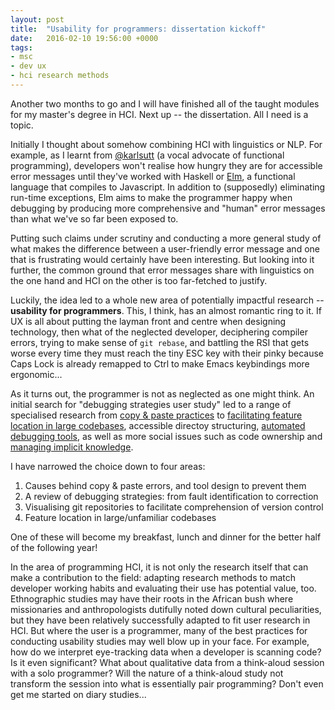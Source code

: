```yaml
---
layout: post
title:  "Usability for programmers: dissertation kickoff"
date:   2016-02-10 19:56:00 +0000
tags: 
- msc
- dev ux
- hci research methods
---
```


Another two months to go and I will have finished all of the taught modules
for my master's degree in HCI. Next up -- the dissertation. All I need is a
topic.

Initially I thought about somehow combining HCI with linguistics or NLP. For
example, as I learnt from [@karlsutt](http://twitter.com/karlsutt) (a vocal
advocate of functional programming), developers won't realise how hungry they
are for accessible error messages until they've worked with Haskell or
[Elm](http://elm-lang.org), a functional language that compiles to Javascript.
In addition to (supposedly) eliminating run-time exceptions, Elm aims to make
the programmer happy when debugging by producing more comprehensive and
"human" error messages than what we've so far been exposed to. 

Putting such claims under scrutiny and conducting a more general study of what
makes the difference between a user-friendly error message and one that is
frustrating would certainly have been interesting. But looking into it
further, the common ground that error messages share with linguistics on the
one hand and HCI on the other is too far-fetched to justify. 

Luckily, the idea led to a whole new area of potentially impactful research --
**usability for programmers**. This, I think, has an almost romantic ring to
it. If UX is all about putting the layman front and centre when designing
technology, then what of the neglected developer, deciphering compiler errors,
trying to make sense of `git rebase`, and battling the RSI that gets worse
every time they must reach the tiny ESC key with their pinky because Caps Lock
is already remapped to Ctrl to make Emacs keybindings more ergonomic...

As it turns out, the programmer is not as neglected as one might think. An
initial search for "debugging strategies user study" led to a range of
specialised research from [copy &
paste practices](http://ieeexplore.ieee.org/xpl/login.jsp?tp=&arnumber=1334896&url=http%3A%2F%2Fieeexplore.ieee.org%2Fxpls%2Fabs_all.jsp%3Farnumber%3D1334896)
to [facilitating feature location in large
codebases](http://onlinelibrary.wiley.com/doi/10.1002/smr.1593/abstract),
accessible directoy structuring, [automated debugging
tools](http://dl.acm.org/citation.cfm?id=2001445), as well as more social
issues such as code ownership and [managing implicit
knowledge](http://dl.acm.org/citation.cfm?id=1134355).

I have narrowed the choice down to four areas:

1. Causes behind copy & paste errors, and tool design to prevent them
2. A review of debugging strategies: from fault identification to correction
3. Visualising git repositories to facilitate comprehension of version control
4. Feature location in large/unfamiliar codebases

One of these will become my breakfast, lunch and dinner for the better half
of the following year!

In the area of programming HCI, it is not only the research itself that can
make a contribution to the field: adapting research methods to match developer
working habits and evaluating their use has potential value, too. Ethnographic
studies may have their roots in the African bush where missionaries and
anthropologists dutifully noted down cultural peculiarities, but they have
been relatively successfully adapted to fit user research in HCI. But where
the user is a programmer, many of the best practices for conducting usability
studies may well blow up in your face. For example, how do we interpret
eye-tracking data when a developer is scanning code? Is it even significant?
What about qualitative data from a think-aloud session with a solo
programmer? Will the nature of a think-aloud study not transform the session
into what is essentially pair programming? Don't even get me started on diary
studies...

